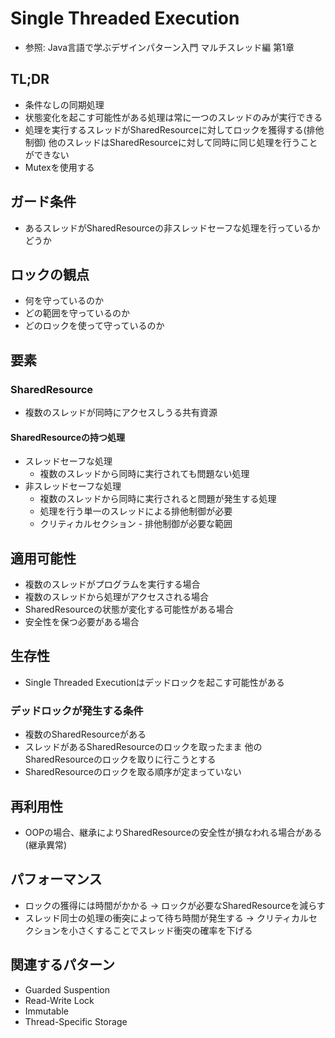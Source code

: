 # Single Threaded Execution
- 参照: Java言語で学ぶデザインパターン入門 マルチスレッド編 第1章

## TL;DR
- 条件なしの同期処理
- 状態変化を起こす可能性がある処理は常に一つのスレッドのみが実行できる
- 処理を実行するスレッドがSharedResourceに対してロックを獲得する(排他制御)
  他のスレッドはSharedResourceに対して同時に同じ処理を行うことができない
- Mutexを使用する

## ガード条件
- あるスレッドがSharedResourceの非スレッドセーフな処理を行っているかどうか

## ロックの観点
- 何を守っているのか
- どの範囲を守っているのか
- どのロックを使って守っているのか

## 要素
### SharedResource
- 複数のスレッドが同時にアクセスしうる共有資源

#### SharedResourceの持つ処理
- スレッドセーフな処理
  - 複数のスレッドから同時に実行されても問題ない処理
- 非スレッドセーフな処理
  - 複数のスレッドから同時に実行されると問題が発生する処理
  - 処理を行う単一のスレッドによる排他制御が必要
  - クリティカルセクション - 排他制御が必要な範囲

## 適用可能性
- 複数のスレッドがプログラムを実行する場合
- 複数のスレッドから処理がアクセスされる場合
- SharedResourceの状態が変化する可能性がある場合
- 安全性を保つ必要がある場合

## 生存性
- Single Threaded Executionはデッドロックを起こす可能性がある

### デッドロックが発生する条件
- 複数のSharedResourceがある
- スレッドがあるSharedResourceのロックを取ったまま
  他のSharedResourceのロックを取りに行こうとする
- SharedResourceのロックを取る順序が定まっていない

## 再利用性
- OOPの場合、継承によりSharedResourceの安全性が損なわれる場合がある(継承異常)

## パフォーマンス
- ロックの獲得には時間がかかる
  -> ロックが必要なSharedResourceを減らす
- スレッド同士の処理の衝突によって待ち時間が発生する
  -> クリティカルセクションを小さくすることでスレッド衝突の確率を下げる

## 関連するパターン
- Guarded Suspention
- Read-Write Lock
- Immutable
- Thread-Specific Storage

